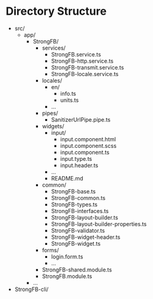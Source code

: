 # Directory Structure

- src/
    - app/
        - StrongFB/
            - services/
                - StrongFB.service.ts
                - StrongFB-http.service.ts
                - StrongFB-transmit.service.ts
                - StrongFB-locale.service.ts
            - locales/
                - en/
                    - info.ts
                    - units.ts
                - ...
            - pipes/
                - SanitizerUrlPipe.pipe.ts
            - widgets/
                - input/
                    - input.component.html
                    - input.component.scss
                    - input.component.ts
                    - input.type.ts
                    - input.header.ts
                - ...
                - README.md
            - common/
                - StrongFB-base.ts
                - StrongFB-common.ts
                - StrongFB-types.ts
                - StrongFB-interfaces.ts
                - StrongFB-layout-builder.ts
                - StrongFB-layout-builder-properties.ts
                - StrongFB-validator.ts
                - StrongFB-widget-header.ts
                - StrongFB-widget.ts
            - forms/
                - login.form.ts
                - ...
            - StrongFB-shared.module.ts
            - StrongFB.module.ts
        - ...
- StrongFB-cli/

